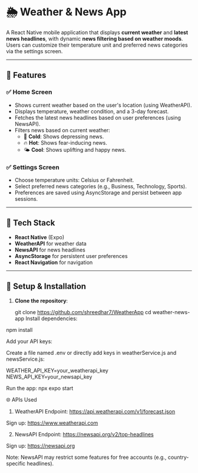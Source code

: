 # 🌦️ Weather & News App

A React Native mobile application that displays **current weather** and **latest news headlines**, with dynamic **news filtering based on weather moods**. Users can customize their temperature unit and preferred news categories via the settings screen.

---

## 📱 Features

### ✅ Home Screen
- Shows current weather based on the user's location (using WeatherAPI).
- Displays temperature, weather condition, and a 3-day forecast.
- Fetches the latest news headlines based on user preferences (using NewsAPI).
- Filters news based on current weather:
  - 🧊 **Cold**: Shows depressing news.
  - 🔥 **Hot**: Shows fear-inducing news.
  - 🌤️ **Cool**: Shows uplifting and happy news.

### ✅ Settings Screen
- Choose temperature units: Celsius or Fahrenheit.
- Select preferred news categories (e.g., Business, Technology, Sports).
- Preferences are saved using AsyncStorage and persist between app sessions.

---

## 🔧 Tech Stack

- **React Native** (Expo)
- **WeatherAPI** for weather data
- **NewsAPI** for news headlines
- **AsyncStorage** for persistent user preferences
- **React Navigation** for navigation

---

## 🚀 Setup & Installation

1. **Clone the repository**:
   
   git clone https://github.com/shreedhar7/WeatherApp
   cd weather-news-app
Install dependencies:


npm install

Add your API keys:

Create a file named .env or directly add keys in weatherService.js and newsService.js:


WEATHER_API_KEY=your_weatherapi_key
NEWS_API_KEY=your_newsapi_key


Run the app:
npx expo start


🌐 APIs Used
1. WeatherAPI
Endpoint: https://api.weatherapi.com/v1/forecast.json

Sign up: https://www.weatherapi.com

2. NewsAPI
Endpoint: https://newsapi.org/v2/top-headlines

Sign up: https://newsapi.org

Note: NewsAPI may restrict some features for free accounts (e.g., country-specific headlines).
